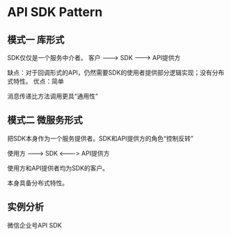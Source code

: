 API SDK Pattern
========================================================

## 模式一 库形式

SDK仅仅是一个服务中介者。  客户 --->  SDK  ---> API提供方

缺点：对于回调形式的API，仍然需要SDK的使用者提供部分逻辑实现；没有分布式特性。
优点：简单

消息传递比方法调用更具“通用性”

## 模式二 微服务形式

把SDK本身作为一个服务提供者。SDK和API提供方的角色“控制反转”

使用方 ---> SDK <---> API提供方

使用方和API提供者均为SDK的客户。

本身具备分布式特性。

## 实例分析

微信企业号API SDK



